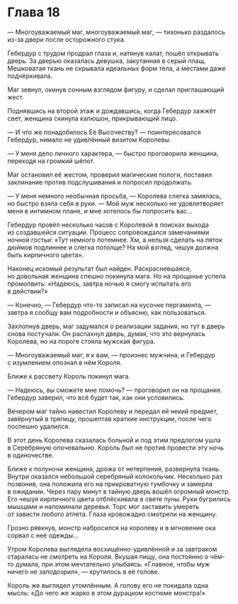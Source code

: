 # Глава 18

— Многоуважаемый маг, многоуважаемый маг, — тихонько раздалось из-за двери после осторожного стука.

Гебердур с трудом продрал глаза и, натянув халат, пошёл открывать дверь. За дверью оказалась девушка, закутанная в серый плащ. Мешковатая ткань не скрывала идеальных форм тела, а местами даже подчёркивала.

Маг зевнул, окинув сонным взглядом фигуру, и сделал приглашающий жест.

Поднявшись на второй этаж и дождавшись, когда Гебердур зажжёт свет, женщина скинула капюшон, прикрывающий лицо.

— И что же понадобилось Её Высочеству? — поинтересовался Гебердур, нимало не удивлённый визитом Королевы.

— У меня дело личного характера, — быстро проговорила женщина, переходя на громкий шёпот.

Маг остановил её жестом, проверил магические пологи, поставил заклинание против подслушивания и попросил продолжать.

— У меня немного необычная просьба, — Королева слегка замялась, но быстро взяла себя в руки. — Мой муж несколько не удовлетворяет меня в интимном плане, и мне хотелось бы попросить вас...

Гебердур провёл несколько часов с Королевой в поисках выхода из создавшейся ситуации. Процесс сопровождался замечаниями ночной гостьи: «Тут немного потемнее. Хм, а нельзя сделать на пяток дюймов подлиннее и слегка потолще? На мой взгляд, чешуя должна быть кирпичного цвета».

Наконец искомый результат был найден. Раскрасневшаяся, но довольная женщина спешно покинула мага. Но на прощанье успела промолвить: «Надеюсь, завтра ночью я смогу испытать его в действии?»

— Конечно, — Гебердур что-то записал на кусочке пергамента, — завтра я сообщу вам подробности и объясню, как пользоваться.

Захлопнув дверь, маг задумался о реализации задания, но тут в дверь снова постучали. Он распахнул дверь, думая, что это вернулась Королева, но на пороге стояла мужская фигура.

— Многоуважаемый маг, я к вам, — произнес мужчина, и Гебердур с изумлением опознал в нём Короля.

Ближе к рассвету Король покинул мага.

— Надеюсь, вы сможете мне помочь? — проговорил он на прощание. Гебердур заверил, что всё будет так, как они условились.

Вечером маг тайно навестил Королеву и передал ей некий предмет, завёрнутый в тряпицу, прошептав краткие инструкции, после чего поспешно удалился.

В этот день Королева сказалась больной и под этим предлогом ушла в Серебряную опочевальню. Король был не против провести эту ночь в одиночестве.

Ближе к полуночи женщина, дрожа от нетерпения, развернула ткань. Внутри оказался небольшой серебряный колокольчик. Несколько раз позвонив, она положила его на прикроватную тумбочку и замерла в ожидании. Через пару минут в тайную дверь вошёл огромный монстр. Его чешуя кирпичного цвета отблёскивала в свете луны. Руки бугрились мышцами и напоминали деревья. Торс мог заставить умереть от зависти любого атлета. Глаза кровожадно смотрели на женщину.

Грозно рявкнув, монстр набросился на королеву и в мгновение ока сорвал с неё одежды...

Утром Королева выглядела восхищённо-удивлённой и за завтраком старалась не смотреть на Короля. Вкушая пищу, она постоянно о чём-то думала, при этом мечтательно улыбаясь. «Главное, чтобы муж ничего не заподозрил», — крутилось в её голове.

Король же выглядел утомлённым. А голову его не покидала одна мысль: «До чего же жарко в этом дурацком костюме монстра!»


